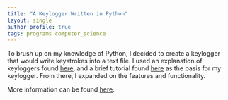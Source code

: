 ```yaml
---
title: "A Keylogger Written in Python"
layout: single
author_profile: true
tags: programs computer_science
---
```


To brush up on my knowledge of Python, I decided to create a keylogger that would write keystrokes into a text file. I used an explanation of keyloggers found [here](https://www.malwarebytes.com/keylogger/), and a brief tutorial found [here](https://www.codespeedy.com/design-a-keylogger-in-python/) as the basis for my keylogger. From there, I expanded on the features and functionality.

More information can be found [here](/portfolio/keylogger).
